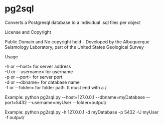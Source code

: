 pg2sql
======

Converts a Postgresql database to a individual .sql files per object


License and Copyright

Public Domain and No copyright held - Developed by the Albuquerque Seismology Laboratory, part of the United States Geological Survey

Usage

-h or --host= for server address  
-U or --username= for username  
-p or --port= for server port  
-d or --dbname= for database name  
-f or --folder= for folder path. It must end with a /  

Example: python pg2sql.py --host=127.0.0.1 --dbname=myDatabase --port=5432 --username=myUser --folder=output/

Example: python pg2sql.py -h 127.0.0.1 -d myDatabase -p 5432 -U myUser -f output/

